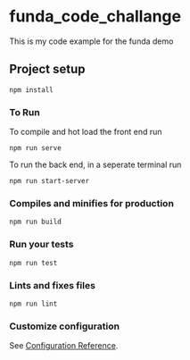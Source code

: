 # funda_code_challange
This is my code example for the funda demo

## Project setup
```
npm install
```

### To Run
To compile and hot load the front end run
```
npm run serve
```

To run the back end, in a seperate terminal run
```
npm run start-server
```

### Compiles and minifies for production
```
npm run build
```

### Run your tests
```
npm run test
```

### Lints and fixes files
```
npm run lint
```

### Customize configuration
See [Configuration Reference](https://cli.vuejs.org/config/).
